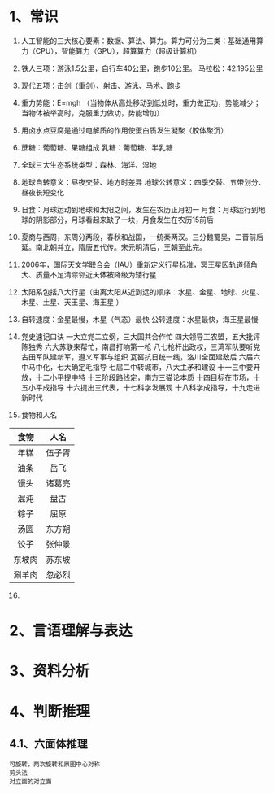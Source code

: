 # 1、常识

1. 人工智能的三大核心要素：数据、算法、算力。算力可分为三类：基础通用算力（CPU），智能算力（GPU），超算算力（超级计算机）
2. 铁人三项：游泳1.5公里，自行车40公里，跑步10公里。 马拉松：42.195公里
3. 现代五项：击剑（重剑）、射击、游泳、马术、跑步
4. 重力势能：E=mgh （当物体从高处移动到低处时，重力做正功，势能减少；当物体被举高时，克服重力做功，势能增加）
5. 用卤水点豆腐是通过电解质的作用使蛋白质发生凝聚（胶体聚沉）
6. 蔗糖：葡萄糖、果糖组成    乳糖：葡萄糖、半乳糖
7. 全球三大生态系统类型：森林、海洋、湿地
8. 地球自转意义：昼夜交替、地方时差异   地球公转意义：四季交替、五带划分、昼夜长短变化
9. 日食：月球运动到地球和太阳之间，发生在农历正月初一   月食：月球运行到地球的阴影部分，月球看起来缺了一块，月食发生在农历15前后
10. 夏商与西周，东周分两段，春秋和战国，一统秦两汉。三分魏蜀吴，二晋前后延。南北朝并立，隋唐五代传。宋元明清后，王朝至此完。
11. 2006年，国际天文学联合会（IAU）重新定义行星标准，冥王星因轨道倾角大、质量不足清除邻近天体被降级为矮行星
12. 太阳系包括八大行星（由离太阳从近到远的顺序：水星、金星、地球、火星、木星、土星、天王星、海王星 ）
13. 自转速度：金星最慢，木星（气态）最快    公转速度：水星最快，海王星最慢
14. 党史速记口诀
		一大立党二立纲，三大国共合作忙
		四大领导工农盟，五大批评陈独秀
		六大苏联来帮忙，南昌打响第一枪
		八七枪杆出政权，三湾军队要听党
		古田军队建新军，遵义军事与组织
		瓦窑抗日统一线，洛川全面建敌后
		六届六中马中化，七大确定毛指导
		七届二中转城市，八大主矛和建设
		十一三中要开放，十二小平提中特
		十三阶段路线定，南方三猫论本质
		十四目标在市场，十五小平成指导
		十六提出三代表，十七科学发展观
		十八科学成指导，十九走进新时代

15. 食物和人名

| 食物  | 人名  |
| :-: | :-: |
| 年糕  | 伍子胥 |
| 油条  | 岳飞  |
| 馒头  | 诸葛亮 |
| 混沌  | 盘古  |
| 粽子  | 屈原  |
| 汤圆  | 东方朔 |
| 饺子  | 张仲景 |
| 东坡肉 | 苏东坡 |
| 涮羊肉 | 忽必烈 |

16. 
# 2、言语理解与表达


# 3、资料分析


# 4、判断推理
## 4.1、六面体推理
	可旋转，两次旋转和原图中心对称
	剪头法
	对立面的对立面